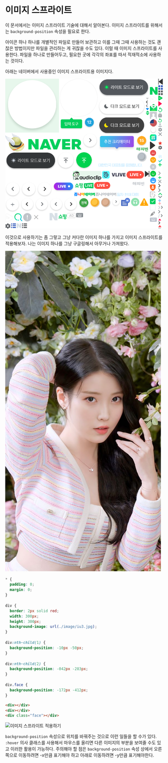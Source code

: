 # 이미지 스프라이트
이 문서에서는 이미지 스프라이트 기술에 대해서 알아본다. 이미지 스프라이트를 위해서는 `background-position` 속성을 필요로 한다.

아이콘 하나 하나를 개별적인 파일로 만들어 보관하고 이를 그때 그때 사용하는 것도 괜찮은 방법이지만 파일을 관리하는 게 귀찮을 수도 있다. 이럴 때 이미지 스프라이트를 사용한다. 파일을 하나로 만들어두고, 필요한 곳에 각각의 좌표를 따서 적재적소에 사용하는 것이다.

아래는 네이버에서 사용중인 이미지 스프라이트용 이미지다.

![네이버에서 사용하는 이미지 스프라이트 원본](../../../image/naver%20sprite.png)

이것으로 사용하기는 좀 그렇고 그냥 커다란 이미지 하나를 가지고 이미지 스프라이트를 적용해보자. 나는 이미지 하나를 그냥 구글링해서 아무거나 가져왔다.

![당연하게도 아이유 이미지](../../../image/iu3.jpg)

```css
* {
  padding: 0;
  margin: 0;
}

div {
  border: 2px solid red;
  width: 300px;
  height: 300px;
  background-image: url(./image/iu3.jpg);
}

div:nth-child(1) {
  background-position: -10px -50px;
}

div:nth-child(2) {
  background-position: -042px -283px;
}

div.face {
  background-position: -172px -412px;
}
```

```html
<div></div>
<div></div>
<div class="face"></div>
```

![이미지 스프라이트 적용하기](https://drive.google.com/uc?export=view&id=1UcNIoyb4MbYztKRWCMeZ9QznoVS33e9g)

`background-position` 속성으로 위치를 바꿔주는 것으로 이런 일들을 할 수가 있다. `:hover` 의사 클래스를 사용해서 마우스를 올리면 다른 이미지의 부분을 보여줄 수도 있고 이러한 활용이 가능하다. 주의해야 할 점은 `background-position` 속성 상에서 오른쪽으로 이동하려면 -x만큼 표기해야 하고 아래로 이동하려면 -y만큼 표기해야한다.